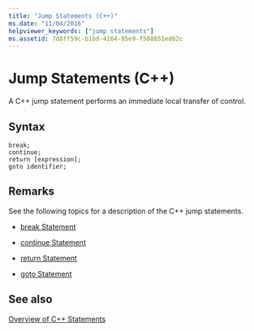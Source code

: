 ```yaml
---
title: "Jump Statements (C++)"
ms.date: "11/04/2016"
helpviewer_keywords: ["jump statements"]
ms.assetid: 7d8ff59c-b1bd-4164-85e9-f508851ed62c
---
```

# Jump Statements (C++)

A C++ jump statement performs an immediate local transfer of control.

## Syntax

```
break;
continue;
return [expression];
goto identifier;
```

## Remarks

See the following topics for a description of the C++ jump statements.

- [break Statement](../cpp/break-statement-cpp.md)

- [continue Statement](../cpp/continue-statement-cpp.md)

- [return Statement](../cpp/return-statement-cpp.md)

- [goto Statement](../cpp/goto-statement-cpp.md)

## See also

[Overview of C++ Statements](../cpp/overview-of-cpp-statements.md)